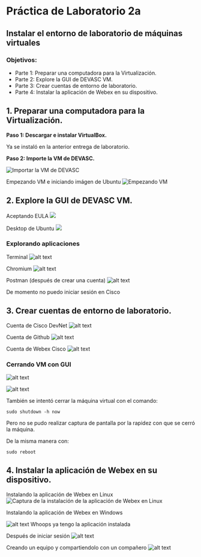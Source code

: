 # Práctica de Laboratorio 2a

## **Instalar el entorno de laboratorio de máquinas virtuales**

### Objetivos:

- Parte 1: Preparar una computadora para la Virtualización.
- Parte 2: Explore la GUI de DEVASC VM.
- Parte 3: Crear cuentas de entorno de laboratorio.
- Parte 4: Instalar la aplicación de Webex en su dispositivo.

## 1. Preparar una computadora para la Virtualización.

**Paso 1: Descargar e instalar VirtualBox.**

Ya se instaló en la anterior entrega de laboratorio.

**Paso 2: Importe la VM de DEVASC.**

![Importar la VM de DEVASC](images/image.png)

Empezando VM e iniciando imágen de Ubuntu
![Empezando VM](images/image-1.png)

## 2. Explore la GUI de DEVASC VM.

Aceptando EULA
![](images/image-2.png)

Desktop de Ubuntu
![](images/image-3.png)

### Explorando aplicaciones

Terminal
![alt text](images/image-4.png)

Chromium
![alt text](images/image-5.png)

Postman (después de crear una cuenta)
![alt text](images/image-6.png)

De momento no puedo iniciar sesión en Cisco

## 3. Crear cuentas de entorno de laboratorio.

Cuenta de Cisco DevNet
![alt text](images/image-8.png)

Cuenta de Github
![alt text](images/image-7.png)

Cuenta de Webex Cisco
![alt text](images/image-9.png)

### Cerrando VM con GUI

![alt text](images/image-10.png)

![alt text](images/image-11.png)

También se intentó cerrar la máquina virtual con el comando:

```
sudo shutdown -h now
```

Pero no se pudo realizar captura de pantalla por la rapidez con que se cerró la máquina.

De la misma manera con:

```
sudo reboot
```

## 4. Instalar la aplicación de Webex en su dispositivo.

Instalando la aplicación de Webex en Linux
![Captura de la instalación de la aplicación de Webex en Linux](images/image-12.png)

Instalando la aplicación de Webex en Windows

![alt text](images/image-13.png)
Whoops ya tengo la aplicación instalada

Después de iniciar sesión
![alt text](images/image-14.png)

Creando un equipo y compartiendolo con un compañero
![alt text](images/image-15.png)
